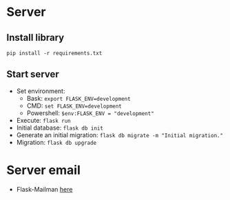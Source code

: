 # Server

## Install library
`pip install -r requirements.txt`

## Start server
- Set environment:
  - Bask: `export FLASK_ENV=development`
  - CMD: `set FLASK_ENV=development`
  - Powershell: `$env:FLASK_ENV = "development"` 
- Execute: `flask run`
- Initial database: `flask db init`
- Generate an initial migration: `flask db migrate -m "Initial migration."`
- Migration: `flask db upgrade`

# Server email
- Flask-Mailman [here](https://www.waynerv.com/flask-mailman/)